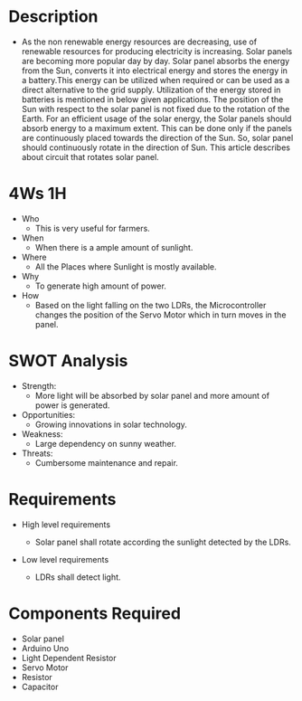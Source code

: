 # **Description**
- As the non renewable energy resources are decreasing, use of renewable resources for producing electricity is increasing. Solar panels are becoming more popular day by day. Solar panel absorbs the energy from the Sun, converts it into electrical energy and stores the energy in a battery.This energy can be utilized when required or can be used as a direct alternative to the grid supply. Utilization of the energy stored in batteries is mentioned in below given applications.
The position of the Sun with respect to the solar panel is not fixed due to the rotation of the Earth. For an efficient usage of the solar energy, the Solar panels should absorb energy to a maximum extent. This can be done only if the panels are continuously placed towards the direction of the Sun. So, solar panel should continuously rotate in the direction of Sun. This article describes about circuit that rotates solar panel.


# **4Ws 1H**
- Who
  - This is very useful for farmers.
- When 
  - When there is a ample amount of sunlight.
- Where
  - All the Places where Sunlight is mostly available.
- Why
  - To generate high amount of power.
- How
  - Based on the light falling on the two LDRs, the Microcontroller changes the position of the Servo Motor which in turn moves in the panel.


# **SWOT Analysis**
- Strength:
  - More light will be absorbed by solar panel and more amount of power is generated. 
- Opportunities:
  - Growing innovations in solar technology.
- Weakness:
  - Large dependency on sunny weather.
- Threats:
  - Cumbersome maintenance and repair.


# **Requirements**
- High level requirements
  - Solar panel shall rotate according the sunlight detected by the LDRs.
  
- Low level requirements
  - LDRs shall detect light.

# **Components Required**
- Solar panel
- Arduino Uno
- Light Dependent Resistor
- Servo Motor
- Resistor
- Capacitor

